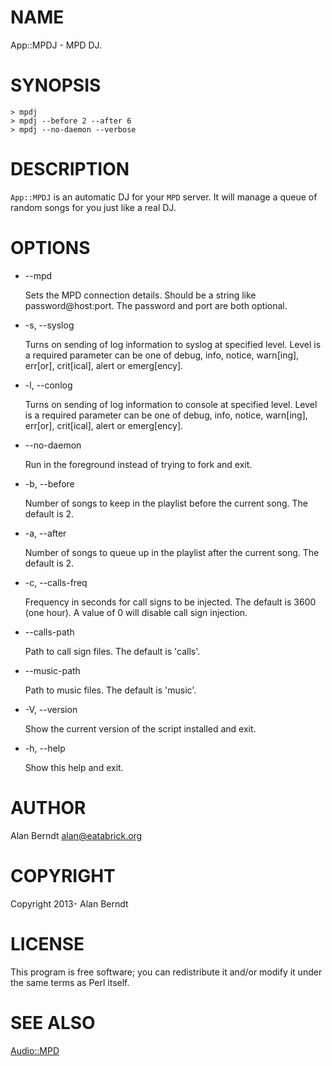 # NAME

App::MPDJ - MPD DJ.

# SYNOPSIS

    > mpdj
    > mpdj --before 2 --after 6
    > mpdj --no-daemon --verbose

# DESCRIPTION

`App::MPDJ` is an automatic DJ for your `MPD` server.  It will manage a queue
of random songs for you just like a real DJ.

# OPTIONS

- \--mpd

    Sets the MPD connection details.  Should be a string like password@host:port.
    The password and port are both optional.

- \-s, --syslog

    Turns on sending of log information to syslog at specified level.  Level is a
    required parameter can be one of debug, info, notice, warn\[ing\], err\[or\],
    crit\[ical\], alert or emerg\[ency\].

- \-l, --conlog

    Turns on sending of log information to console at specified level.  Level is a
    required parameter can be one of debug, info, notice, warn\[ing\], err\[or\],
    crit\[ical\], alert or emerg\[ency\].

- \--no-daemon

    Run in the foreground instead of trying to fork and exit.

- \-b, --before

    Number of songs to keep in the playlist before the current song.  The default
    is 2.

- \-a, --after

    Number of songs to queue up in the playlist after the current song.  The
    default is 2.

- \-c, --calls-freq

    Frequency in seconds for call signs to be injected.  The default is 3600 (one
    hour).  A value of 0 will disable call sign injection.

- \--calls-path

    Path to call sign files.  The default is 'calls'.

- \--music-path

    Path to music files.  The default is 'music'.

- \-V, --version

    Show the current version of the script installed and exit.

- \-h, --help

    Show this help and exit.

# AUTHOR

Alan Berndt <alan@eatabrick.org>

# COPYRIGHT

Copyright 2013- Alan Berndt

# LICENSE

This program is free software; you can redistribute it and/or modify it under
the same terms as Perl itself.

# SEE ALSO

[Audio::MPD](http://search.cpan.org/perldoc?Audio::MPD)
